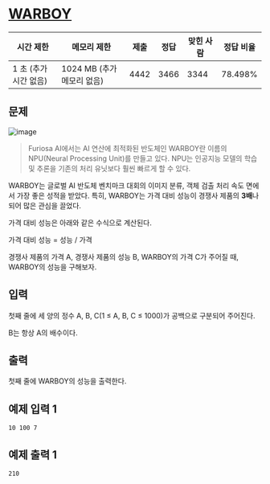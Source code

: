# [WARBOY](https://www.acmicpc.net/problem/26082)

| 시간 제한 | 메모리 제한 | 제출 | 정답 | 맞힌 사람 | 정답 비율 |
| --- | --- | --- | --- | --- | --- |
| 1 초 (추가 시간 없음) | 1024 MB (추가 메모리 없음) | 4442 | 3466 | 3344 | 78.498% |

## 문제

![image](https://upload.acmicpc.net/6a1d64e7-3819-40b4-8ae3-f26f04a02e7b/-/preview/)

> Furiosa AI에서는 AI 연산에 최적화된 반도체인 WARBOY란 이름의 NPU(Neural Processing Unit)를 만들고 있다. NPU는 인공지능 모델의 학습 및 추론을 기존의 처리 유닛보다 훨씬 빠르게 할 수 있다.
> 

WARBOY는 글로벌 AI 반도체 벤치마크 대회의 이미지 분류, 객체 검출 처리 속도 면에서 가장 좋은 성적을 받았다. 특히, WARBOY는 가격 대비 성능이 경쟁사 제품의 **3배**나 되어 많은 관심을 끌었다.

가격 대비 성능은 아래와 같은 수식으로 계산된다.

가격 대비 성능 = 성능 / 가격

경쟁사 제품의 가격 A, 경쟁사 제품의 성능 B, WARBOY의 가격 C가 주어질 때, WARBOY의 성능을 구해보자.

## 입력

첫째 줄에 세 양의 정수 A, B, C(1 ≤ A, B, C ≤ 1000)가 공백으로 구분되어 주어진다.

B는 항상 A의 배수이다.

## 출력

첫째 줄에 WARBOY의 성능을 출력한다.

## 예제 입력 1

```
10 100 7

```

## 예제 출력 1

```
210
```
